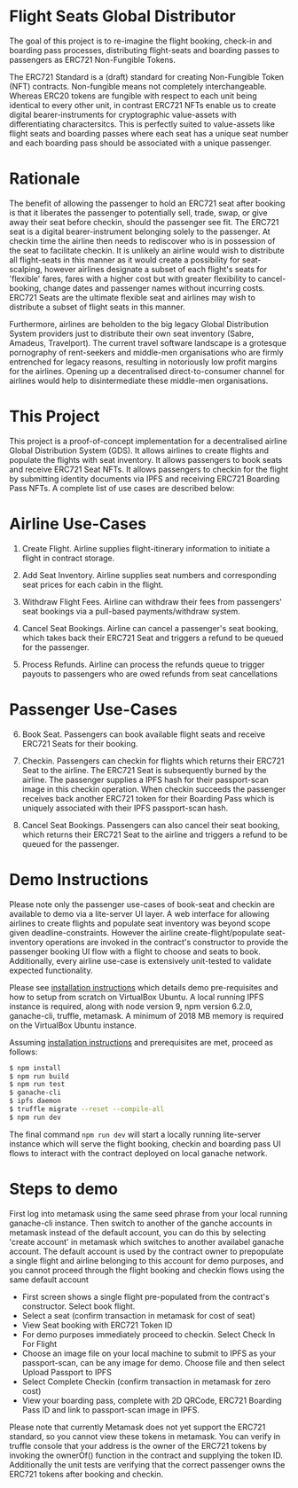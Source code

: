 # Flight Seats Global Distributor

The goal of this project is to re-imagine the flight booking, check-in and boarding pass processes, distributing flight-seats and boarding passes to passengers as ERC721 Non-Fungible Tokens.

The ERC721 Standard is a (draft) standard for creating Non-Fungible Token (NFT) contracts. Non-fungible means not completely interchangeable. Whereas ERC20 tokens are fungible with respect to each unit being identical to every other unit, in contrast ERC721 NFTs enable us to create digital bearer-instruments for cryptographic value-assets with differentiating charactersitcs. This is perfectly suited to value-assets like flight seats and boarding passes where each seat has a unique seat number and each boarding pass should be associated with a unique passenger.

# Rationale

The benefit of allowing the passenger to hold an ERC721 seat after booking is that it liberates the passenger to potentially sell, trade, swap, or give away their seat before checkin, should the passenger see fit. The ERC721 seat is a digital bearer-instrument belonging solely to the passenger. At checkin time the airline then needs to rediscover who is in possession of the seat to facilitate checkin. It is unlikely an airline would wish to distribute all flight-seats in this manner as it would create a possibility for seat-scalping, however airlines designate a subset of each flight's seats for 'flexible' fares, fares with a higher cost but with greater flexibility to cancel-booking, change dates and passenger names without incurring costs. ERC721 Seats are the ultimate flexible seat and airlines may wish to distribute a subset of flight seats in this manner.

Furthermore, airlines are beholden to the big legacy Global Distribution System providers just to distribute their own seat inventory (Sabre, Amadeus, Travelport). The current travel software landscape is a grotesque pornography of rent-seekers and middle-men organisations who are firmly entrenched for legacy reasons, resulting in notoriously low profit margins for the airlines. Opening up a decentralised direct-to-consumer channel for airlines would help to disintermediate these middle-men organisations. 

# This Project 

This project is a proof-of-concept implementation for a decentralised airline Global Distribution System (GDS). It allows airlines to create flights and populate the flights with seat inventory. It allows passengers to book seats and receive ERC721 Seat NFTs. It allows passengers to checkin for the flight by submitting identity documents via IPFS and receiving ERC721 Boarding Pass NFTs. A complete list of use cases are described below:

# Airline Use-Cases

1. Create Flight. Airline supplies flight-itinerary information to initiate a flight in contract storage.

2. Add Seat Inventory. Airline supplies seat numbers and corresponding seat prices for each cabin in the flight.

3. Withdraw Flight Fees. Airline can withdraw their fees from passengers' seat bookings via a pull-based payments/withdraw system.

4. Cancel Seat Bookings. Airline can cancel a passenger's seat booking, which takes back their ERC721 Seat and triggers a refund to be queued for the passenger.

5. Process Refunds. Airline can process the refunds queue to trigger payouts to passengers who are owed refunds from seat cancellations

# Passenger Use-Cases

6. Book Seat. Passengers can book available flight seats and receive ERC721 Seats for their booking.

7. Checkin. Passengers can checkin for flights which returns their ERC721 Seat to the airline. The ERC721 Seat is subsequently burned by the airline. The passenger supplies a IPFS hash for their passport-scan image in this checkin operation. When checkin succeeds the passenger receives back another ERC721 token for their Boarding Pass which is uniquely associated with their IPFS passport-scan hash.

8. Cancel Seat Bookings. Passengers can also cancel their seat booking, which returns their ERC721 Seat to the airline and triggers a refund to be queued for the passenger.

# Demo Instructions

Please note only the passenger use-cases of book-seat and checkin are available to demo via a lite-server UI layer. A web interface for allowing airlines to create flights and populate seat inventory was beyond scope given deadline-constraints. However the airline create-flight/populate seat-inventory operations are invoked in the contract's constructor to provide the passenger booking UI flow with a flight to choose and seats to book. Additionally, every airline use-case is extensively unit-tested to validate expected functionality.

Please see [installation instructions](installation_instructions.md) which details demo pre-requisites and how to setup from scratch on VirtualBox Ubuntu. A local running IPFS instance is required, along with node version 9, npm version 6.2.0, ganache-cli, truffle, metamask. A minimum of 2018 MB memory is required on the VirtualBox Ubuntu instance. 

Assuming [installation instructions](installation_instructions.md) and prerequisites are met, proceed as follows:

```sh
$ npm install 
$ npm run build
$ npm run test
$ ganache-cli
$ ipfs daemon
$ truffle migrate --reset --compile-all
$ npm run dev 
```

The final command ``npm run dev`` will start a locally running lite-server instance which will serve the flight booking, checkin and boarding pass UI flows to interact with the contract deployed on local ganache network. 

# Steps to demo

First log into metamask using the same seed phrase from your local running ganache-cli instance. Then switch to another of the ganche accounts in metamask instead of the default account, you can do this by selecting 'create account' in metamask which switches to another availabel ganache account. The default account is used by the contract owner to prepopulate a single flight and airline belonging to this account for demo purposes, and you cannot proceed through the flight booking and checkin flows using the same default account

  - First screen shows a single flight pre-populated from the contract's constructor. Select book flight.
  - Select a seat (confirm transaction in metamask for cost of seat)
  - View Seat booking with ERC721 Token ID
  - For demo purposes immediately proceed to checkin. Select Check In For Flight
  - Choose an image file on your local machine to submit to IPFS as your passport-scan, can be any image for demo. Choose file and then select Upload Passport to IPFS
  - Select Complete Checkin (confirm transaction in metamask for zero cost)
  - View your boarding pass, complete with 2D QRCode, ERC721 Boarding Pass ID and link to passport-scan image in IPFS.
  
Please note that currently Metamask does not yet support the ERC721 standard, so you cannot view these tokens in metamask. You can verify in truffle console that your address is the owner of the ERC721 tokens by invoking the ownerOf() function in the contract and supplying the token ID. Additionally the unit tests are verifying that the correct passenger owns the ERC721 tokens after booking and checkin.

